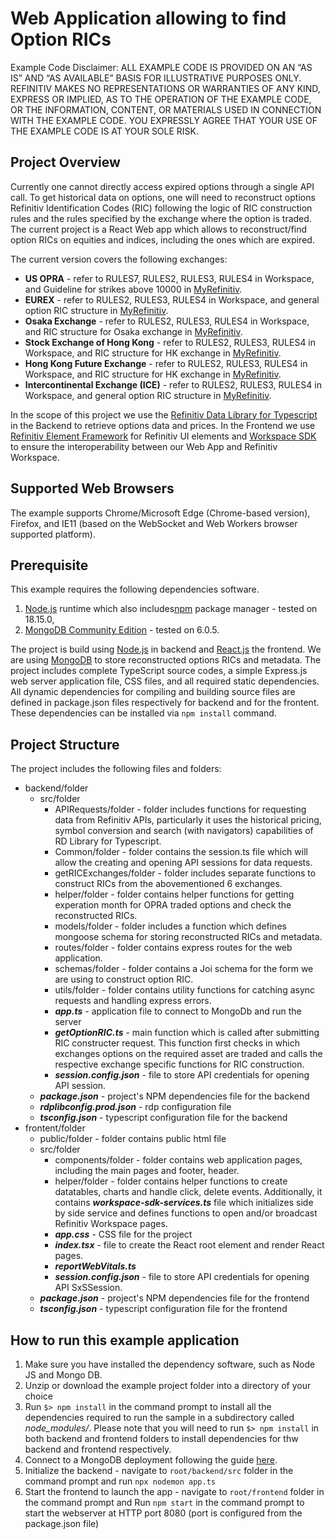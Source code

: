 # Web Application allowing to find Option RICs

Example Code Disclaimer: ALL EXAMPLE CODE IS PROVIDED ON AN “AS IS” AND “AS AVAILABLE” BASIS FOR ILLUSTRATIVE PURPOSES ONLY. REFINITIV MAKES NO REPRESENTATIONS OR WARRANTIES OF ANY KIND, EXPRESS OR IMPLIED, AS TO THE OPERATION OF THE EXAMPLE CODE, OR THE INFORMATION, CONTENT, OR MATERIALS USED IN CONNECTION WITH THE EXAMPLE CODE. YOU EXPRESSLY AGREE THAT YOUR USE OF THE EXAMPLE CODE IS AT YOUR SOLE RISK.

## Project Overview

Currently one cannot directly access expired options through a single API call. To get historical data on options, one will need to reconstruct options Refinitiv Identification Codes (RIC) following the logic of RIC construction rules and the rules specified by the exchange where the option is traded.
The current project is a React Web app which allows to reconstruct/find option RICs on equities and indices, including the ones which are expired. 

The current version covers the following exchanges:
* **US OPRA** - refer to RULES7, RULES2, RULES3, RULES4 in Workspace, and Guideline for strikes above 10000 in [MyRefinitiv](https://my.refinitiv.com/content/mytr/en/datanotification/DN099473.html).
* **EUREX** - refer to RULES2, RULES3, RULES4 in Workspace, and general option RIC structure in [MyRefinitiv](https://my.refinitiv.com/content/mytr/en/faqs/2016/09/000195632.html). 
* **Osaka Exchange** - refer to RULES2, RULES3, RULES4 in Workspace, and RIC structure for Osaka exchange in [MyRefinitiv](https://my.refinitiv.com/content/mytr/en/faqs/2014/10/000189842.html).
* **Stock Exchange of Hong Kong** - refer to RULES2, RULES3, RULES4 in Workspace, and RIC structure for HK exchange in [MyRefinitiv](https://my.refinitiv.com/content/mytr/en/faqs/2021/04/000198505.html).
* **Hong Kong Future Exchange** - refer to RULES2, RULES3, RULES4 in Workspace, and RIC structure for HK exchange in [MyRefinitiv](https://my.refinitiv.com/content/mytr/en/faqs/2021/04/000198505.html).
* **Intercontinental Exchange (ICE)** - refer to RULES2, RULES3, RULES4 in Workspace, and general option RIC structure in [MyRefinitiv](https://my.refinitiv.com/content/mytr/en/faqs/2016/09/000195632.html). 


In the scope of this project we use the [Refinitiv Data Library for Typescript](https://developers.refinitiv.com/en/api-catalog/refinitiv-data-platform/refinitiv-data-library-for-typescript) in the Backend to retrieve options data and prices. In the Frontend we use [Refinitiv Element Framework](https://ui.refinitiv.com/) for Refinitiv UI elements and [Workspace SDK](https://developers.refinitiv.com/en/api-catalog/workspace-sdk/workspace-sdk) to ensure the interoperability between our Web App and Refinitiv Workspace.

## Supported Web Browsers

The example supports Chrome/Microsoft Edge (Chrome-based version), Firefox, and IE11 (based on the WebSocket and Web Workers browser supported platform).

## Prerequisite
This example requires the following dependencies software.
1. [Node.js](https://nodejs.org/en/) runtime which also includes[npm](https://www.npmjs.com/) package manager - tested on 18.15.0, 
2. [MongoDB Community Edition](https://www.mongodb.com/docs/manual/administration/install-community/) - tested on 6.0.5.

The project is build using [Node.js](https://nodejs.org/en/) in backend and [React.js](https://reactjs.org) the frontend. We are using [MongoDB](https://www.mongodb.com) to store reconstructed options RICs and metadata. The project includes complete TypeScript source codes, a simple Express.js web server application file, CSS files, and all required static dependencies. All dynamic dependencies for compiling and building source files are defined in package.json files respectively for backend and for the frontent. These dependencies can be installed via ```npm install``` command.

## Project Structure

The project includes the following files and folders:

* backend/folder
   * src/folder
     * APIRequests/folder - folder includes functions for requesting data from Refinitiv APIs, particularly it uses the historical pricing, symbol conversion and search (with navigators) capabilities of RD Library for Typescript.
     * Common/folder - folder contains the session.ts file which will allow the creating and opening API sessions for data requests.
     * getRICExchanges/folder - folder includes separate functions to construct RICs from the abovementioned 6 exchanges.
     * helper/folder - folder contains helper functions for getting experation month for OPRA traded options and check the reconstructed RICs.
     * models/folder - folder includes a function which defines mongoose schema for storing reconstructed RICs and metadata.
     * routes/folder - folder contains express routes for the web application.
     * schemas/folder - folder contains a Joi schema for the form we are using to construct option RIC.
     * utils/folder - folder contains utility functions for catching async requests and handling express errors.
     * ***app.ts*** - application file to connect to MongoDb and run the server
     * ***getOptionRIC.ts*** - main function which is called after submitting RIC constructer request. This function first checks in which exchanges options on the required asset are traded and calls the respective exchange specific functions for RIC construction.
     * ***session.config.json*** - file to store API credentials for opening API session.
   * ***package.json*** - project's NPM dependencies file for the backend
   * ***rdplibconfig.prod.json*** - rdp configuration file
   * ***tsconfig.json*** - typescript configuration file for the backend
* frontent/folder
  * public/folder - folder contains public html file
  * src/folder
    * components/folder - folder contains web application pages, including the main pages and footer, header.
    * helper/folder - folder contains helper functions to create datatables, charts and handle click, delete events. Additionally, it contains ***workspace-sdk-services.ts*** file which initializes side by side service and defines functions to open and/or broadcast Refinitiv Workspace pages.
    * ***app.css*** - CSS file for the project
    * ***index.tsx*** - file to create the React root element and render React pages.
    * ***reportWebVitals.ts***
    * ***session.config.json*** - file to store API credentials for opening API SxSSession.
  * ***package.json*** - project's NPM dependencies file for the frontend 
  * ***tsconfig.json*** - typescript configuration file for the frontend
      
 
## How to run this example application
1. Make sure you have installed the dependency software, such as Node JS and Mongo DB.
2. Unzip or download the example project folder into a directory of your choice 
3. Run ```$> npm install``` in the command prompt to install all the dependencies required to run the sample in a subdirectory called *node_modules/*. Please note that you will need to run ```$> npm install``` in both backend and frontend folders to install dependencies for thw backend and frontend respectively.
4. Connect to a MongoDB deployment following the guide [here](https://www.mongodb.com/docs/mongodb-shell/connect/).
5. Initialize the backend - navigate to ```root/backend/src``` folder in the command prompt and run ```npx nodemon app.ts```
6. Start the frontend to launch the app - navigate to ```root/frontend``` folder in the command prompt and Run ```npm start``` in the command prompt to start the webserver at HTTP port 8080 (port is configured from the package.json file)
